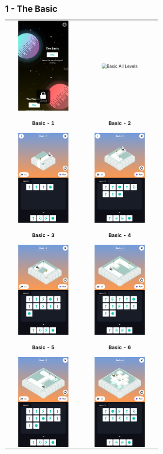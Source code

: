 # 1 - The Basic

<table border=0 align="center">
    <tr align="center" valign="middle">
        <td>
            <img src="the_basic.png" alt="the basic" width="70%">
        </td>
        <td>
            <img src="" alt="Basic All Levels" width="70%">
        </td>
    </tr>
    <tr align="center" valign="middle">
        <td>
            <h3>Basic - 1</h3>
        </td>
        <td>
            <h3>Basic - 2</h3>
        </td>
    </tr>
    <tr align="center" valign="middle">
        <td>
            <img src="01_01.png" alt="Basic - 1" width="70%">
        </td>
        <td>
            <img src="01_02.png" alt="Basic - 2" width="70%">
        </td>
    </tr>
    <tr align="center" valign="middle">
        <td>
            <h3>Basic - 3</h3>
        </td>
        <td>
            <h3>Basic - 4</h3>
        </td>
    </tr>
    <tr align="center" valign="middle">
        <td>
            <img src="01_03.png" alt="Basic - 3" width="70%">
        </td>
        <td>
            <img src="01_04.png" alt="Basic - 4" width="70%">
        </td>
    </tr>
    <tr align="center" valign="middle">
        <td>
            <h3>Basic - 5</h3>
        </td>
        <td>
            <h3>Basic - 6</h3>
        </td>
    </tr>
    <tr align="center" valign="middle">
        <td>
            <img src="01_05.png" alt="Basic - 5" width="70%">
        </td>
        <td>
            <img src="01_06.png" alt="Basic - 6" width="70%">
        </td>
    </tr>
</table>
